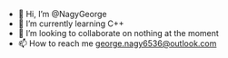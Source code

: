 - 👋 Hi, I’m @NagyGeorge
- 🌱 I’m currently learning C++
- 💞️ I’m looking to collaborate on nothing at the moment
- 📫 How to reach me george.nagy6536@outlook.com

<!---
NagyGeorge/NagyGeorge is a ✨ special ✨ repository because its `README.md` (this file) appears on your GitHub profile.
You can click the Preview link to take a look at your changes.
--->
